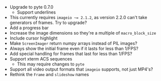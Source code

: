 - Upgrade to pyte 0.7.0
    - Support underlines
- This currently requires `imageio ~= 2.1.2`, as version 2.2.0 can't take
  generators of frames.  Try to upgrade?
- Add a progress bar
- Increase the image dimensions so they're a multiple of `macro_block_size`
- Include cursor highlight
- Make `ScreenImager` return numpy arrays instead of PIL images?
- Always show the initial frame even if it lasts for less than 1/FPS?
- Add special handling for frames that last for less than 1/FPS?
- Support xterm ACS sequences
    - This may require changes to `pyte`
- Support all video output formats that `imageio` supports, not just MP4's?
- Rethink the `Frame` and `slideshow` names
